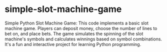 # simple-slot-machine-game
Simple Python Slot Machine Game: This code implements a basic slot machine game. Players can deposit money, choose the number of lines to bet on, and place bets. The game simulates the spinning of the slot machine's symbols and calculates winnings based on symbol combinations. It's a fun and interactive project for learning Python programming.
